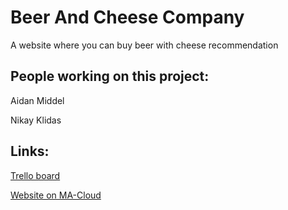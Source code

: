 # Beer And Cheese Company

A website where you can buy beer with cheese recommendation 

## People working on this project:

Aidan Middel

Nikay Klidas

## Links:

[Trello board](https://trello.com/b/DczdvOOu/beer-and-cheese-company)

[Website on MA-Cloud](https://31649.hosts1.ma-cloud.nl/beerandcheesecompany/)